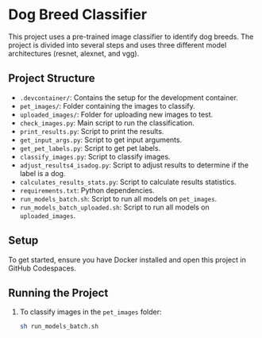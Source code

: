 # Dog Breed Classifier

This project uses a pre-trained image classifier to identify dog breeds. The project is divided into several steps and uses three different model architectures (resnet, alexnet, and vgg).

## Project Structure

- `.devcontainer/`: Contains the setup for the development container.
- `pet_images/`: Folder containing the images to classify.
- `uploaded_images/`: Folder for uploading new images to test.
- `check_images.py`: Main script to run the classification.
- `print_results.py`: Script to print the results.
- `get_input_args.py`: Script to get input arguments.
- `get_pet_labels.py`: Script to get pet labels.
- `classify_images.py`: Script to classify images.
- `adjust_results4_isadog.py`: Script to adjust results to determine if the label is a dog.
- `calculates_results_stats.py`: Script to calculate results statistics.
- `requirements.txt`: Python dependencies.
- `run_models_batch.sh`: Script to run all models on `pet_images`.
- `run_models_batch_uploaded.sh`: Script to run all models on `uploaded_images`.

## Setup

To get started, ensure you have Docker installed and open this project in GitHub Codespaces.

## Running the Project

1. To classify images in the `pet_images` folder:
   ```bash
   sh run_models_batch.sh
